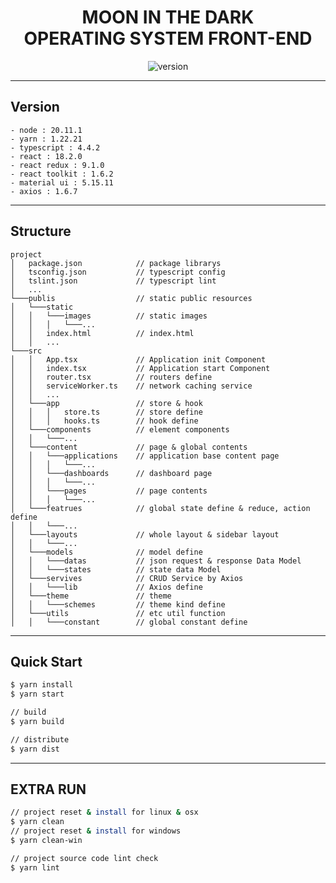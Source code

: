 <h1 align="center">
    <b>MOON IN THE DARK<br/>OPERATING SYSTEM FRONT-END</b>
</h1>
<div align="center">

![version](https://img.shields.io/badge/version-0.1.0-blue.svg)

</div>

---
## Version
    - node : 20.11.1
    - yarn : 1.22.21
    - typescript : 4.4.2
    - react : 18.2.0
    - react redux : 9.1.0
    - react toolkit : 1.6.2
    - material ui : 5.15.11
    - axios : 1.6.7

---

## Structure
```
project
│   package.json            // package librarys 
│   tsconfig.json           // typescript config
│   tslint.json             // typescript lint
│   ...
└───publis                  // static public resources
│   └───static              
│   │   └───images          // static images
│   │   │   └───...
│   │   index.html          // index.html
│   │   ...
└───src
│   │   App.tsx             // Application init Component
│   │   index.tsx           // Application start Component    
│   │   router.tsx          // routers define
│   │   serviceWorker.ts    // network caching service
│   │   ...
│   └───app                 // store & hook
│   │   │   store.ts        // store define
│   │   │   hooks.ts        // hook define
│   └───components          // element components
│   │   └───...
│   └───content             // page & global contents
│   │   └───applications    // application base content page
│   │   │   └───...
│   │   └───dashboards      // dashboard page
│   │   │   └───...
│   │   └───pages           // page contents
│   │   │   └───...
│   └───featrues            // global state define & reduce, action define
│   │   └───...
│   └───layouts             // whole layout & sidebar layout
│   │   └───...
│   └───models              // model define
│   │   └───datas           // json request & response Data Model
│   │   └───states          // state data Model
│   └───servives            // CRUD Service by Axios
│   │   └───lib             // Axios define
│   └───theme               // theme 
│   │   └───schemes         // theme kind define
│   └───utils               // etc util function
│   │   └───constant        // global constant define    
```
---

## Quick Start
```bash
$ yarn install
$ yarn start

// build
$ yarn build

// distribute
$ yarn dist
```

---

## EXTRA RUN
```bash
// project reset & install for linux & osx
$ yarn clean 
// project reset & install for windows
$ yarn clean-win 

// project source code lint check
$ yarn lint
```